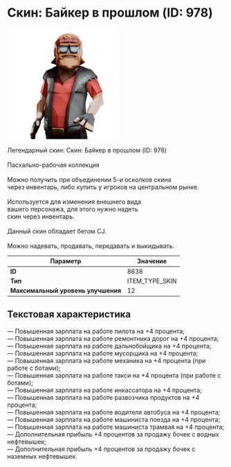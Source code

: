 # Скин: Байкер в прошлом (ID: 978)

![Item Image](../img/8638.webp?raw=true)

Легендарный скин: Скин: Байкер в прошлом (ID: 978)<br><br>Пасхально-рабочая коллекция<br><br>Можно получить при объединении 5-и осколков скина<br>через инвентарь, либо купить у игроков на центральном рынке.<br><br>Используется для изменения внешнего вида<br>вашего персонажа, для этого нужно надеть<br>скин через инвентарь.<br><br>Данный скин обладает бегом CJ.<br><br>Можно надевать, продавать, передавать и выкидывать.


| Параметр | Значение |
|----------|----------|
| **ID** | 8638 |
| **Тип** | ITEM_TYPE_SKIN |
| **Максимальный уровень улучшения** | 12 |

## Текстовая характеристика

— Повышенная зарплата на работе пилота на +4 процента;<br>— Повышенная зарплата на работе ремонтника дорог на +4 процента;<br>— Повышенная зарплата на работе дальнобойщика на +4 процента;<br>— Повышенная зарплата на работе мусорщика на +4 процента;<br>— Повышенная зарплата на работе механика на +4 процента (при работе с ботами);<br>— Повышенная зарплата на работе такси на +4 процента (при работе с ботами);<br>— Повышенная зарплата на работе инкассатора на +4 процента;<br>— Повышенная зарплата на работе развозчика продуктов на +4 процента;<br>— Повышенная зарплата на работе водителя автобуса на +4 процента;<br>— Повышенная зарплата на работе машиниста поезда на +4 процента;<br>— Повышенная зарплата на работе машиниста трамвая на +4 процента;<br>— Дополнительная прибыль +4 процентов за продажу бочек с водных нефтевышек;<br>— Дополнительная прибыль +4 процентов за продажу бочек с наземных нефтевышек.

